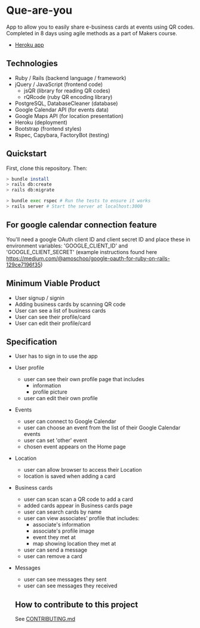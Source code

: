 # Que-are-you

App to allow you to easily share e-business cards at events using QR codes.
Completed in 8 days using agile methods as a part of Makers course.

- [Heroku app](http://que-are-you.herokuapp.com)

## Technologies
- Ruby / Rails (backend language / framework)
- jQuery / JavaScript (frontend code)
  - jsQR (library for reading QR codes)
  - rQRcode (ruby QR encoding library)
- PostgreSQL, DatabaseCleaner (database)
- Google Calendar API (for events data)
- Google Maps API (for location presentation)
- Heroku (deployment)
- Bootstrap (frontend styles)
- Rspec, Capybara, FactoryBot (testing)

## Quickstart

First, clone this repository. Then:

```bash
> bundle install
> rails db:create
> rails db:migrate

> bundle exec rspec # Run the tests to ensure it works
> rails server # Start the server at localhost:3000
```

## For google calendar connection feature

You'll need a google OAuth client ID and client secret ID
and place these in environment variables: 'GOOGLE_CLIENT_ID' and 'GOOGLE_CLIENT_SECRET'
(example instructions found here https://medium.com/@amoschoo/google-oauth-for-ruby-on-rails-129ce7196f35)

## Minimum Viable Product
- User signup / signin
- Adding business cards by scanning QR code
- User can see a list of business cards
- User can see their profile/card
- User can edit their profile/card

## Specification
- User has to sign in to use the app
- User profile
  - user can see their own profile page that includes
    - information
    - profile picture
  - user can edit their own profile
- Events
  - user can connect to Google Calendar
  - user can choose an event from the list of their Google Calendar events
  - user can set 'other' event
  - chosen event appears on the Home page
- Location
  - user can allow browser to access their Location
  - location is saved when adding a card
- Business cards
  - user can scan scan a QR code to add a card
  - added cards appear in Business cards page
  - user can search cards by name
  - user can view associates' profile that includes:
    - associate's information
    - associate's profile image
    - event they met at
    - map showing location they met at
  - user can send a message
  - user can remove a card
- Messages
  - user can see messages they sent
  - user can see messages they received


  ## How to contribute to this project
  See [CONTRIBUTING.md](CONTRIBUTING.md)
